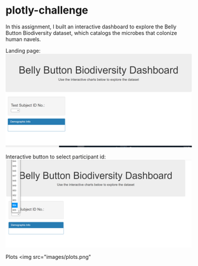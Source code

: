 # plotly-challenge

In this assignment, I built an interactive dashboard to explore the Belly Button Biodiversity dataset, which catalogs the microbes that colonize human navels.


Landing page:
<img src="images/landing.png">

Interactive button to select participant id:
<img src="images/button.png">

Plots
<img src="images/plots.png"
